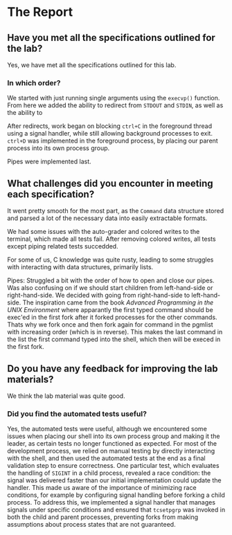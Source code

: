 # The Report
## Have you met all the specifications outlined for the lab?
Yes, we have met all the specifications outlined for this lab.

### In which order?
We started with just running single arguments using the ```execvp()``` function. From here we added the ability to redirect from ```STDOUT``` and ```STDIN```, as well as the ability to

After redirects, work began on blocking ```ctrl+C``` in the foreground thread using a signal handler, while still allowing background processes to exit. ```ctrl+D``` was implemented in the foreground process, by placing our parent process into its own process group.

Pipes were implemented last.

## What challenges did you encounter in meeting each specification?
It went pretty smooth for the most part, as the ```Command``` data structure stored and parsed a lot of the necessary data into easily extractable formats.

We had some issues with the auto-grader and colored writes to the terminal, which made all tests fail. After removing colored writes, all tests except piping related tests succedded.

For some of us, C knowledge was quite rusty, leading to some struggles with interacting with data structures, primarily lists.

Pipes:
Struggled a bit with the order of how to open and close our pipes. Was also confusing on if we should start children from left-hand-side or right-hand-side. We decided with going from right-hand-side to left-hand-side. The inspiration came from the book *Advanced Programming in the UNIX Environment* where apparantly the first typed command should be exec'ed in the first fork after it forked processes for the other commands. Thats why we fork once and then fork again for command  in the pgmlist with increasing order (which is in reverse). This makes the last command in the list the first command typed into the shell, which then will be execed in the first fork.



## Do you have any feedback for improving the lab materials?
We think the lab material was quite good.

### Did you find the automated tests useful?
Yes, the automated tests were useful, although we encountered some issues when placing our shell into its own process group and making it the leader, as certain tests no longer functioned as expected. For most of the development process, we relied on manual testing by directly interacting with the shell, and then used the automated tests at the end as a final validation step to ensure correctness. One particular test, which evaluates the handling of `SIGINT` in a child process, revealed a race condition: the signal was delivered faster than our initial implementation could update the handler. This made us aware of the importance of minimizing race conditions, for example by configuring signal handling before forking a child process. To address this, we implemented a signal handler that manages signals under specific conditions and ensured that `tcsetpgrp` was invoked in both the child and parent processes, preventing forks from making assumptions about process states that are not guaranteed.
``````

